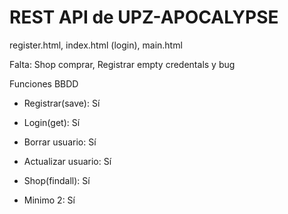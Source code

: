 # REST API de UPZ-APOCALYPSE

register.html, index.html (login), main.html

Falta: Shop comprar, Registrar empty credentals y bug

Funciones BBDD

-	Registrar(save): Sí

-	Login(get): Sí

-	Borrar usuario: Sí

-	Actualizar usuario: Sí

-	Shop(findall): Sí

-	Minimo 2: Sí



